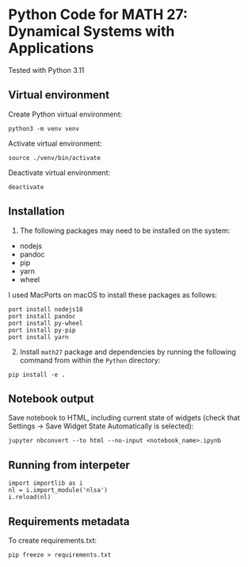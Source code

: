 # Python Code for MATH 27: Dynamical Systems with Applications

Tested with Python 3.11

## Virtual environment 

Create Python virtual environment:
```shell
python3 -m venv venv
```

Activate virtual environment:
```shell
source ./venv/bin/activate
```

Deactivate virtual environment:
```shell
deactivate
```

## Installation

1. The following packages may need to be installed on the system:
- nodejs
- pandoc
- pip
- yarn
- wheel

I used MacPorts on macOS to install these packages as follows:
```shell
port install nodejs18
port install pandoc
port install py-wheel
port install py-pip
port install yarn
```

2. Install `math27` package and dependencies by running the following command from within the `Python` directory:
```shell
pip install -e .
```

## Notebook output

Save notebook to HTML, including current state of widgets (check that Settings -> Save Widget State Automatically is selected):

```shell
jupyter nbconvert --to html --no-input <notebook_name>.ipynb
```

## Running from interpeter

```shell
import importlib as i
nl = i.import_module('nlsa')
i.reload(nl)
```

## Requirements metadata
To create requirements.txt:
```shell
pip freeze > requirements.txt
```
